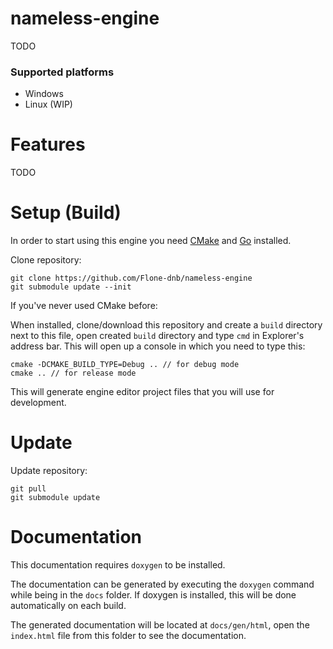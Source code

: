 # nameless-engine

TODO

### Supported platforms

* Windows
* Linux (WIP)

# Features

TODO

# Setup (Build)

In order to start using this engine you need [CMake](https://cmake.org/download/) and [Go](https://go.dev/dl/) installed.

Clone repository:

```
git clone https://github.com/Flone-dnb/nameless-engine
git submodule update --init
```

If you've never used CMake before:

When installed, clone/download this repository and create a `build` directory next to this file, open created `build` directory and type `cmd` in Explorer's address bar. This will open up a console in which you need to type this:

```
cmake -DCMAKE_BUILD_TYPE=Debug .. // for debug mode
cmake .. // for release mode
```

This will generate engine editor project files that you will use for development.

# Update

Update repository:

```
git pull
git submodule update
```

# Documentation

This documentation requires `doxygen` to be installed.

The documentation can be generated by executing the `doxygen` command while being in the `docs` folder. If doxygen is installed, this will be done automatically on each build.

The generated documentation will be located at `docs/gen/html`, open the `index.html` file from this folder to see the documentation.
